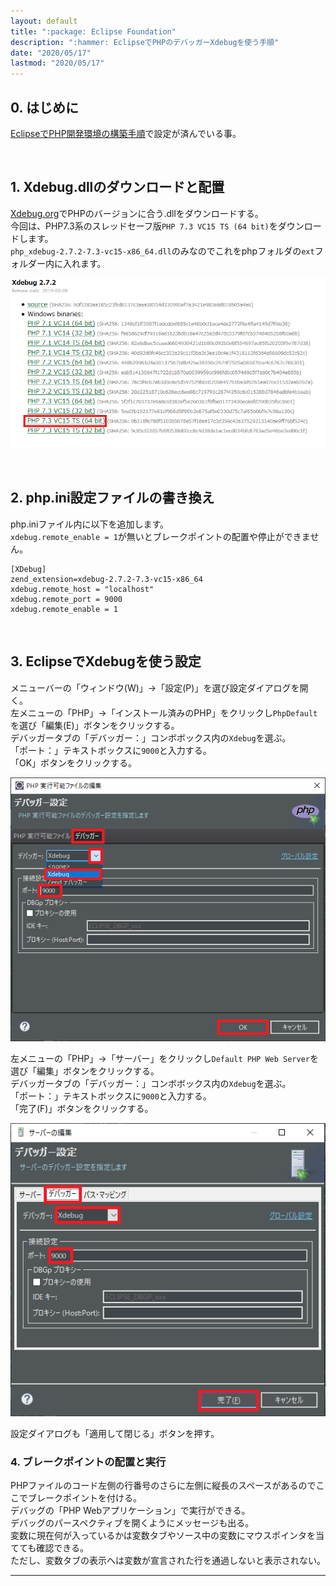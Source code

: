 ```yaml
---
layout: default
title: ":package: Eclipse Foundation"
description: ":hammer: EclipseでPHPのデバッガーXdebugを使う手順"
date: "2020/05/17"
lastmod: "2020/05/17"
---
```


## 0. はじめに

[EclipseでPHP開発環境の構築手順](../Php/EclipsePhp)で設定が済んでいる事。  

<br />

## 1. Xdebug.dllのダウンロードと配置

[Xdebug.org](https://xdebug.org/download)でPHPのバージョンに合う.dllをダウンロードする。  
今回は、PHP7.3系のスレッドセーフ版`PHP 7.3 VC15 TS (64 bit)`をダウンロードします。  
`php_xdebug-2.7.2-7.3-vc15-x86_64.dll`のみなのでこれをphpフォルダの`ext`フォルダー内に入れます。  

![1-1](Xdebug/xdebug1.png)

<br />

## 2. php.ini設定ファイルの書き換え

php.iniファイル内に以下を追加します。  
`xdebug.remote_enable = 1`が無いとブレークポイントの配置や停止ができません。

    [XDebug]
    zend_extension=xdebug-2.7.2-7.3-vc15-x86_64
    xdebug.remote_host = "localhost"
    xdebug.remote_port = 9000
    xdebug.remote_enable = 1

<br />

## 3. EclipseでXdebugを使う設定

メニューバーの「ウィンドウ(W)」→「設定(P)」を選び設定ダイアログを開く。  
左メニューの「PHP」→「インストール済みのPHP」をクリックし`PhpDefault`を選び「編集(E)」ボタンをクリックする。  
デバッガータブの「デバッガー：」コンボボックス内の`Xdebug`を選ぶ。  
「ポート：」テキストボックスに`9000`と入力する。  
「OK」ボタンをクリックする。  

![3-1](Xdebug/xdebug2.png)

左メニューの「PHP」→「サーバー」をクリックし`Default PHP Web Server`を選び「編集」ボタンをクリックする。  
デバッガータブの「デバッガー：」コンボボックス内の`Xdebug`を選ぶ。  
「ポート：」テキストボックスに`9000`と入力する。  
「完了(F)」ボタンをクリックする。

![3-2](Xdebug/xdebug3.png)

設定ダイアログも「適用して閉じる」ボタンを押す。  

### 4. ブレークポイントの配置と実行

PHPファイルのコード左側の行番号のさらに左側に縦長のスペースがあるのでここでブレークポイントを付ける。  
デバッグの「PHP Webアプリケーション」で実行ができる。  
デバッグのパースペクティブを開くようにメッセージも出る。  
変数に現在何が入っているかは変数タブやソース中の変数にマウスポインタを当てても確認できる。  
ただし、変数タブの表示へは変数が宣言された行を通過しないと表示されない。  

* * *

